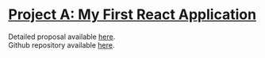 
# [Project A: My First React Application](https://github.com/MarciaIsejima/MarciaIsejima.github.io)
Detailed proposal available [here](./project_A_description.md).<br>
Github repository available [here](https://github.com/MarciaIsejima/notepad).
